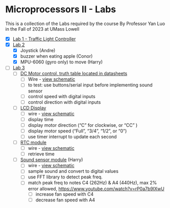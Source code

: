# Microprocessors II - Labs
This is a collection of the Labs required by the course By Professor Yan Luo in the Fall of 2023 at UMass Lowell

- [x] [Lab 1 - Traffic Light Controller](Lab1)
- [x] [Lab 2](Lab2)
  - [x] Joystick (Andre)
  - [x] buzzer when eating apple (Conor)
  - [x] MPU-6060 (gyro only) to move (Harry)
- [ ] [Lab 3](Lab3)
  - [ ] [DC Motor control, truth table located in datasheets](Lab3/datasheets/TIL293D.PDF)
    - [ ] Wire - [view schematic](Lab3/schematics/lab3-schematic.png)
    - [ ] to test: use buttons/serial input before implementing sound sensor
    - [ ] control speed with digital inputs
    - [ ] control direction with digital inputs
  - [ ] [LCD Display](Lab3/datasheets/Lesson%2028%20LCD%20Display/) 
    - [ ] wire - [view schematic](Lab3/schematics/lab3-schematic.png)
    - [ ] display time
    - [ ] display motor direction (“C” for clockwise, or “CC” ) 
    - [ ] display motor speed (“Full”, “3/4”, “1/2”, or “0”)
    - [ ] use timer interrupt to update each second
  - [ ] [RTC module](Lab3/datasheets/Lesson%2033%20Real%20Time%20Clock%20Module/)
    - [ ] wire - [view schematic](Lab3/schematics/lab3-schematic.png)
    - [ ] retrieve time
  - [ ] [Sound sensor module](Lab3/datasheets/Lesson%2016%20Large%20Microphone%20Module/) (Harry)
    - [ ] wire - [view schematic](Lab3/schematics/lab3-schematic.png)
    - [ ] sample sound and convert to digital values
    - [ ] use FFT library to detect peak freq.
    - [ ] match peak freq to notes C4 (262Hz) & A4 (440Hz), max 2% error allowed, https://www.youtube.com/watch?v=rP0a7b9IXwU
      - [ ] increase fan speed with C4
      - [ ] decrease fan speed with A4
